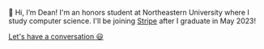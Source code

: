   👋 Hi, I’m Dean! I'm an honors student at Northeastern University where I study computer science. I'll be joining [Stripe](https://stripe.com/) after I graduate in May 2023!

[Let's have a conversation 😃](mailto:dacframe@gmail.com) 
